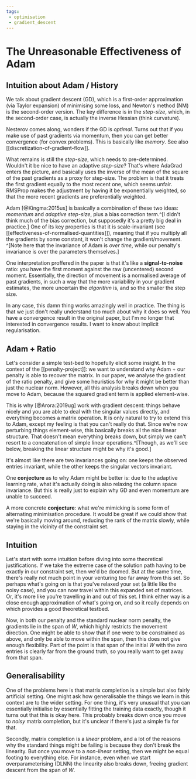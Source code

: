 ```yaml
---
tags:
 - optimisation
 - gradient_descent
---
```


# The Unreasonable Effectiveness of Adam

## Intuition about Adam / History

We talk about gradient descent (GD), which is a first-order approximation (via Taylor expansion) of minimising some loss, and Newton's method (NM) is the second-order version. The key difference is in the *step-size*, which, in the second-order case, is actually the inverse Hessian (think curvature).

Nesterov comes along, wonders if the GD is *optimal*. Turns out that if you make use of past gradients via momentum, then you can get better convergence (for convex problems). This is basically like *memory*. See also [[discretization-of-gradient-flow]].

What remains is still the *step-size*, which needs to pre-determined. Wouldn't it be nice to have an adaptive *step-size*? That's where AdaGrad enters the picture, and basically uses the inverse of the mean of the square of the past gradients as a proxy for step-size. The problem is that it treats the first gradient equally to the most recent one, which seems unfair. RMSProp makes the adjustment by having it be exponentially weighted, so that the more recent gradients are preferentially weighted.

Adam [@Kingma:2015us] is basically a combination of these two ideas: *momentum* and *adaptive step-size*, plus a bias correction term.^[I didn't think much of the bias correction, but supposedly it's a pretty big deal in practice.] One of its key properties is that it is scale-invariant (see [[effectiveness-of-normalised-quantities]]), meaning that if you multiply all the gradients by some constant, it won't change the gradient/movement. ^[Note here that the invariance of Adam is *over time*, while our penalty's invariance is over the parameters themselves.]

One interpretation proffered in the paper is that it's like a **signal-to-noise** ratio: you have the first moment against the raw (uncentered) second moment. Essentially, the direction of movement is a normalised average of past gradients, in such a way that the more variability in your gradient estimates, the more uncertain the *algorithm* is, and so the smaller the step size.

In any case, this damn thing works amazingly well in practice. The thing is that we just don't really understand too much about why it does so well. You have a convergence result in the original paper, but I'm no longer that interested in convergence results. I want to know about implicit regularisation.

## Adam + Ratio

Let's consider a simple test-bed to hopefully elicit some insight. In the context of the [[penalty-project]]: we want to understand why Adam + our penalty is able to recover the matrix. In our paper, we analyse the gradient of the ratio penalty, and give some heuristics for why it might be better than just the nuclear norm. However, all this analysis breaks down when you move to Adam, because the squared gradient term is applied element-wise.

This is why [@Arora:2019ug] work with gradient descent: things behave nicely and you are able to deal with the singular values directly, and everything becomes a matrix operation. It is only natural to try to extend this to Adam, except my feeling is that you can't really do that. Since we're now perturbing things element-wise, this basically breaks all the nice linear structure. That doesn't mean everything breaks down, but simply we can't resort to a concatenation of simple linear operations.^[Though, as we'll see below, breaking the linear structure might be why it's good.]

<!-- Thus, what you actually have the derivative of the $l_2$ loss that is going to keep observed entries the same, and then the derivative penalty loss is pushing the singular values around. -->
It's almost like there are two invariances going on: one keeps the observed entries invariant, while the other keeps the singular vectors invariant.

One **conjecture** as to why Adam might be better is: due to the adaptive learning rate, what it's actually doing is also relaxing the column space invariance. But this is really just to explain why GD and even momentum are unable to succeed.

A more concrete **conjecture**: what we're mimicking is some form of alternating minimisation procedure. It would be great if we could show that we're basically moving around, reducing the rank of the matrix slowly, while staying in the vicinity of the constraint set.

## Intuition

Let's start with some intuition before diving into some theoretical justifications. If we take the extreme case of the solution path having to be exactly in our constraint set, then we'd be doomed. But at the same time, there's really not much point in your venturing too far away from this set. So perhaps what's going on is that you've relaxed your set (a little like the noisy case), and you can now travel within this expanded set of matrices. Or, it's more like you're travelling in and out of this set. I think either way is a close enough approximation of what's going on, and so it really depends on which provides a good theoretical testbed.

Now, in both our penalty and the standard nuclear norm penalty, the gradients lie in the span of $W$, which highly restricts the movement direction. One might be able to show that if one were to be constrained as above, and only be able to move within the span, then this does not give enough flexibility. Part of the point is that span of the initial $W$ with the zero entries is clearly far from the ground truth, so you really want to get away from that span.

## Generalisability

One of the problems here is that matrix completion is a simple but also fairly artificial setting. One might ask how generalisable the things we learn in this context are to the wider setting. For one thing, it's very unusual that you can essentially initialise by essentially fitting the training data exactly, though it turns out that this is okay here. This probably breaks down once you move to *noisy* matrix completion, but it's unclear if there's just a simple fix for that.

Secondly, matrix completion is a *linear* problem, and a lot of the reasons why the standard things might be failing is because they don't break the linearity. But once you move to a *non-linear* setting, then we might be equal footing to everything else. For instance, even when we start overparameterising (DLNN) the linearity also breaks down, freeing gradient descent from the span of $W$.

<!-- Theoretically, that essentially means that the main $l_2$ loss is actually just zero:^[Empirically we find that it doesn't really deviate from zero that much either.] $P_{\Sigma}(W^\star) - P_{\Sigma}(W) = 0$, leaving the penalty to do all the work in the gradient. This also suggests that the actual form of the loss, $l_2$, is inconsequential.

$$
\begin{align*}
  \nabla L(W) = \nabla R(W) = U D' V^\top
\end{align*}
$$

-->

<!-- Given that GD and Adam resolve to different solutions (with different generalization paths), it suggests that the non-convexity is not degenerate in this constrained set, and there are multiple optima. The question is then, how does Adam find the right one so often? -->

<!-- What's happening is the unobserved entries (originally set to 0) are being pushed around by the gradient of the penalty, in such a way as to reduce the size of the penalty (while keeping the observed entries essentially untouched), except that it is adaptive. The thing I need to wrap my head around is that there isn't really any *noise* in this case, so <mark>what exactly is the point of the adaptivity then?</mark> -->

<!-- Could it be that what's actually going on is that we just haven't tuned the learning rate for gradient descent correctly, which is why we see such good results for Adam and not for GD?^[Okay, I tried it for a range of learning rates, and it's basically the same thing. Phew!] -->

<!-- Thus, a simple reason why our penalty requires Adam is because GD keeps it in the same linear space (this was mentioned in passing in [@Gunasekar:2017vv]), whereas the adaptive learning rate is what allows Adam to get off the path. -->

<!-- But that still doesn't explain why our penalty is better than the nuclear norm, together with Adam. Here is where I hope the analysis in the [[202006171059]] paper might be useful. Somehow this whole combination is able to figure out how to push the singular values around. -->